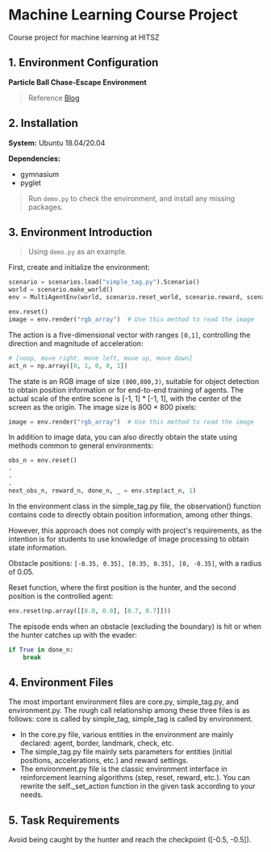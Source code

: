 # Machine Learning Course Project
Course project for machine learning at HITSZ

## 1. Environment Configuration

**Particle Ball Chase-Escape Environment**

> Reference [Blog](https://blog.csdn.net/kysguqfxfr/article/details/100070584?utm_medium=distribute.pc_relevant.none-task-blog-BlogCommendFromMachineLearnPai2-3.channel_param&depth_1-utm_source=distribute.pc_relevant.none-task-blog-BlogCommendFromMachineLearnPai2-3.channel_param)

## 2. Installation

**System:** Ubuntu 18.04/20.04

**Dependencies:**
- gymnasium
- pyglet

> Run `demo.py` to check the environment, and install any missing packages.

## 3. Environment Introduction

> Using `demo.py` as an example.

First, create and initialize the environment:

```python
scenario = scenarios.load("simple_tag.py").Scenario()
world = scenario.make_world()
env = MultiAgentEnv(world, scenario.reset_world, scenario.reward, scenario.observation, info_callback=None, done_callback=scenario.is_done, shared_viewer=True)

env.reset()
image = env.render("rgb_array")  # Use this method to read the image
```

The action is a five-dimensional vector with ranges `[0,1]`, controlling the direction and magnitude of acceleration:

```python
# [noop, move right, move left, move up, move down]
act_n = np.array([0, 1, 0, 0, 1])
```

The state is an RGB image of size `(800,800,3)`, suitable for object detection to obtain position information or for end-to-end training of agents. The actual scale of the entire scene is [-1, 1] * [-1, 1], with the center of the screen as the origin. The image size is 800 * 800 pixels:

```python
image = env.render("rgb_array")  # Use this method to read the image
```

In addition to image data, you can also directly obtain the state using methods common to general environments:

```python
obs_n = env.reset()
.
.
.
next_obs_n, reward_n, done_n, _ = env.step(act_n, 1)
```

In the environment class in the simple_tag.py file, the observation() function contains code to directly obtain position information, among other things.

However, this approach does not comply with project's requirements, as the intention is for students to use knowledge of image processing to obtain state information.

Obstacle positions: `[-0.35, 0.35], [0.35, 0.35], [0, -0.35]`, with a radius of 0.05.

Reset function, where the first position is the hunter, and the second position is the controlled agent:

```python
env.reset(np.array([[0.0, 0.0], [0.7, 0.7]]))
```

The episode ends when an obstacle (excluding the boundary) is hit or when the hunter catches up with the evader:

```python
if True in done_n:
    break
```

## 4. Environment Files
The most important environment files are core.py, simple_tag.py, and environment.py. The rough call relationship among these three files is as follows: core is called by simple_tag, simple_tag is called by environment.

- In the core.py file, various entities in the environment are mainly declared: agent, border, landmark, check, etc.
- The simple_tag.py file mainly sets parameters for entities (initial positions, accelerations, etc.) and reward settings.
- The environment.py file is the classic environment interface in reinforcement learning algorithms (step, reset, reward, etc.). You can rewrite the self._set_action function in the given task according to your needs.

## 5. Task Requirements
Avoid being caught by the hunter and reach the checkpoint ([-0.5, -0.5]). 